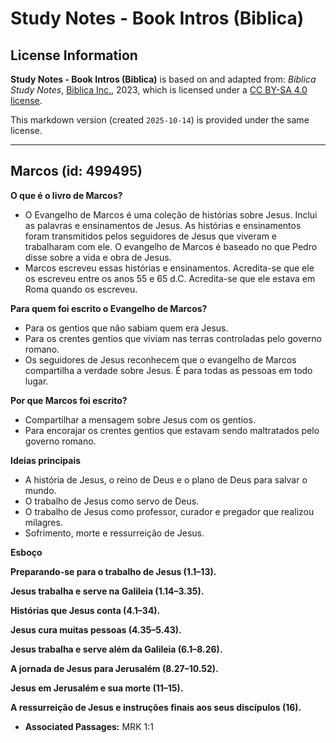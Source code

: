 # Study Notes - Book Intros (Biblica)

## License Information

**Study Notes - Book Intros (Biblica)** is based on and adapted from: _Biblica Study Notes_, [Biblica Inc.](https://www.biblica.com/), 2023, which is licensed under a [CC BY-SA 4.0 license](https://creativecommons.org/licenses/by-sa/4.0/legalcode.en).

This markdown version (created `2025-10-14`) is provided under the same license.



--------------------------------

## Marcos (id: 499495)

**O que é o livro de Marcos?**

* O Evangelho de Marcos é uma coleção de histórias sobre Jesus. Inclui as palavras e ensinamentos de Jesus. As histórias e ensinamentos foram transmitidos pelos seguidores de Jesus que viveram e trabalharam com ele. O evangelho de Marcos é baseado no que Pedro disse sobre a vida e obra de Jesus.
* Marcos escreveu essas histórias e ensinamentos. Acredita\-se que ele os escreveu entre os anos 55 e 65 d.C. Acredita\-se que ele estava em Roma quando os escreveu.

**Para quem foi escrito o Evangelho de Marcos?**

* Para os gentios que não sabiam quem era Jesus.
* Para os crentes gentios que viviam nas terras controladas pelo governo romano.
* Os seguidores de Jesus reconhecem que o evangelho de Marcos compartilha a verdade sobre Jesus. É para todas as pessoas em todo lugar.

**Por que Marcos foi escrito?**

* Compartilhar a mensagem sobre Jesus com os gentios.
* Para encorajar os crentes gentios que estavam sendo maltratados pelo governo romano.

**Ideias principais**

* A história de Jesus, o reino de Deus e o plano de Deus para salvar o mundo.
* O trabalho de Jesus como servo de Deus.
* O trabalho de Jesus como professor, curador e pregador que realizou milagres.
* Sofrimento, morte e ressurreição de Jesus.

**Esboço**

**Preparando\-se para o trabalho de Jesus (1\.1–13\).**

**Jesus trabalha e serve na Galileia (1\.14–3\.35\).**

**Histórias que Jesus conta (4\.1–34\).**

**Jesus cura muitas pessoas (4\.35–5\.43\).**

**Jesus trabalha e serve além da Galileia (6\.1–8\.26\).**

**A jornada de Jesus para Jerusalém (8\.27–10\.52\).**

**Jesus em Jerusalém e sua morte (11–15\).**

**A ressurreição de Jesus e instruções finais aos seus discípulos (16\).**

* **Associated Passages:** MRK 1:1

